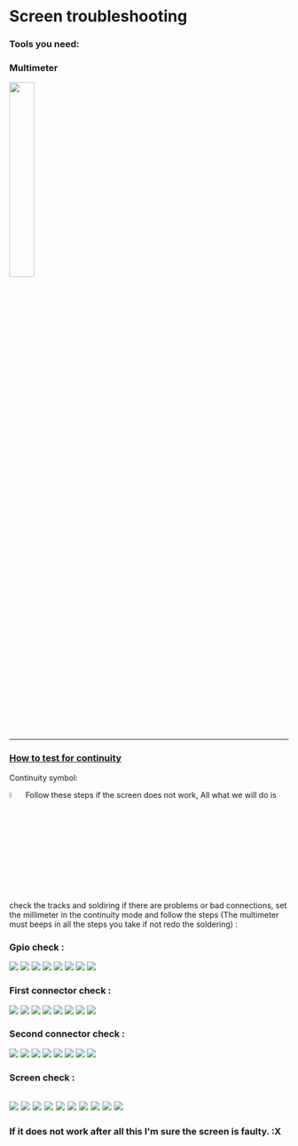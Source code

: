 # Screen troubleshooting

### Tools you need:
### Multimeter 
<img src="Multimeter.jpg" width="30%">

-----

### [How to test for continuity](https://www.fluke.com/en-us/learn/best-practices/test-tools-basics/digital-multimeters/how-to-test-for-continuity-with-a-digital-multimeter)
Continuity symbol:

<img src="continuity_mod.jpg" width="5%">
Follow these steps if the screen does not work, All what we will do is check the tracks and soldiring if there are problems or bad connections, 
set the millimeter in the continuity mode and follow the steps (The multimeter must beeps in all the steps you take if not redo the soldering) :


### Gpio check : 
![](Gpio/1.jpg)
![](Gpio/2.jpg)
![](Gpio/3.jpg)
![](Gpio/4.jpg)
![](Gpio/5.jpg)
![](Gpio/6.jpg)
![](Gpio/7.jpg)
![](Gpio/8.jpg)

### First connector check :
![](Main_connector/1.jpg)
![](Main_connector/2.jpg)
![](Main_connector/3.jpg)
![](Main_connector/4.jpg)
![](Main_connector/5.jpg)
![](Main_connector/6.jpg)
![](Main_connector/7.jpg)
![](Main_connector/8.jpg)

### Second connector check :
![](Second_connector/1.jpg)
![](Second_connector/2.jpg)
![](Second_connector/3.jpg)
![](Second_connector/4.jpg)
![](Second_connector/5.jpg)
![](Second_connector/6.jpg)
![](Second_connector/7.jpg)
![](Second_connector/8.jpg)

### Screen check :
![](Screen_test/1.jpg)
![](Screen_test/2.jpg)
![](Screen_test/3.jpg)
![](Screen_test/4.jpg)
![](Screen_test/5.jpg)
![](Screen_test/6.jpg)
![](Screen_test/7.jpg)
![](Screen_test/8.jpg)
![](Screen_test/9.jpg)
![](Screen_test/10.jpg)
-----
### If it does not work after all this I'm sure the screen is faulty. :X
